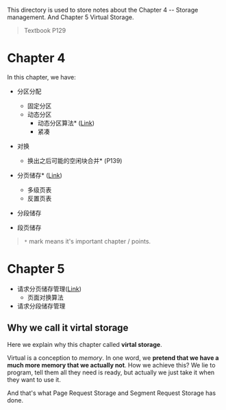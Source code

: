 This directory is used to store notes about the Chapter 4 -- Storage management. And Chapter 5 Virtual Storage.

> Textbook P129

# Chapter 4

In this chapter, we have:

- 分区分配
    - 固定分区
    - 动态分区
        - 动态分区算法* ([Link](./alloc_algo.md))
        - 紧凑
- 对换
    - 换出之后可能的空闲块合并* (P139)

- 分页储存* ([Link](./page_storage.md))
    - 多级页表
    - 反置页表
- 分段储存
- 段页储存

> `*` mark means it's important chapter / points.

# Chapter 5

- 请求分页储存管理([Link](./request_page.md))
    - 页面对换算法
- 请求分段储存管理

## Why we call it virtal storage

Here we explain why this chapter called __virtal storage__.

Virtual is a conception to _memory_. In one word, we __pretend that we have a much more memory that we actually not__. How we achieve this? We lie to program, tell them all they need is ready, but actually we just take it when they want to use it.

And that's what Page Request Storage and Segment Request Storage has done.